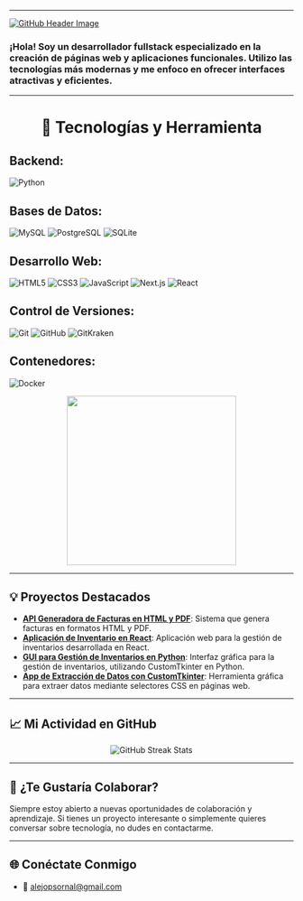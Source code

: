 
---

[![GitHub Header Image](https://github.com/user-attachments/assets/5c6dc07f-3faf-4267-b64e-26f0e15254dd)](url)

### ¡Hola! Soy un desarrollador **fullstack** especializado en la creación de páginas web y aplicaciones funcionales. Utilizo las tecnologías más modernas y me enfoco en ofrecer interfaces atractivas y eficientes.

---

<h1 align="center">
  🚀 Tecnologías y Herramienta
</h1>


## Backend:
![Python](https://img.shields.io/badge/Python-3776AB?style=flat-square&logo=python&logoColor=white)

## Bases de Datos:
![MySQL](https://img.shields.io/badge/MySQL-4479A1?style=flat-square&logo=mysql&logoColor=white)
![PostgreSQL](https://img.shields.io/badge/PostgreSQL-336791?style=flat-square&logo=postgresql&logoColor=white)
![SQLite](https://img.shields.io/badge/SQLite-003B57?style=flat-square&logo=sqlite&logoColor=white)

## Desarrollo Web:
![HTML5](https://img.shields.io/badge/HTML5-E34F26?style=flat-square&logo=html5&logoColor=white)
![CSS3](https://img.shields.io/badge/CSS3-1572B6?style=flat-square&logo=css3&logoColor=white)
![JavaScript](https://img.shields.io/badge/JavaScript-F7DF1E?style=flat-square&logo=javascript&logoColor=black)
![Next.js](https://img.shields.io/badge/Next.js-000000?style=flat-square&logo=next.js&logoColor=white)
![React](https://img.shields.io/badge/React-61DAFB?style=flat-square&logo=react&logoColor=black)

## Control de Versiones:
![Git](https://img.shields.io/badge/Git-F05032?style=flat-square&logo=git&logoColor=white)
![GitHub](https://img.shields.io/badge/GitHub-181717?style=flat-square&logo=github&logoColor=white)
![GitKraken](https://img.shields.io/badge/GitKraken-179287?style=flat-square&logo=gitkraken&logoColor=white)

## Contenedores:
![Docker](https://img.shields.io/badge/Docker-2496ED?style=flat-square&logo=docker&logoColor=white)



<p align="center">
  <img src="https://user-images.githubusercontent.com/74038190/219923809-b86dc415-a0c2-4a38-bc88-ad6cf06395a8.gif" width="300" height="300">
</p>

---

## 💡 Proyectos Destacados

- [**API Generadora de Facturas en HTML y PDF**](https://github.com/MelonConYogurt/api-html-pdf-generator): Sistema que genera facturas en formatos HTML y PDF.
- [**Aplicación de Inventario en React**](https://github.com/MelonConYogurt/inventory-react-app): Aplicación web para la gestión de inventarios desarrollada en React.
- [**GUI para Gestión de Inventarios en Python**](https://github.com/MelonConYogurt/gui-python-inventarios-customtkinter): Interfaz gráfica para la gestión de inventarios, utilizando CustomTkinter en Python.
- [**App de Extracción de Datos con CustomTkinter**](https://github.com/MelonConYogurt/gui-extraccion-data-customtkinter): Herramienta gráfica para extraer datos mediante selectores CSS en páginas web.

---

## 📈 Mi Actividad en GitHub

<p align="center">
  <img src="https://github-readme-streak-stats.herokuapp.com?user=MelonConYogurt&theme=dark&border_radius=10" alt="GitHub Streak Stats">
</p>

---

## 🤝 ¿Te Gustaría Colaborar?

Siempre estoy abierto a nuevas oportunidades de colaboración y aprendizaje. Si tienes un proyecto interesante o simplemente quieres conversar sobre tecnología, no dudes en contactarme.

---

## 🌐 Conéctate Conmigo

- 📧 [alejopsornal@gmail.com](mailto:alejopsornal@gmail.com)

